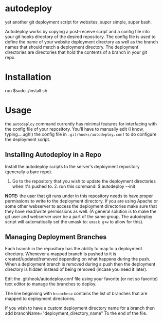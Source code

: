 autodeploy
==========
yet another git deployment script for websites, super simple, super bash. 

Autodeploy works by copying a post-receive script and a config file into your
git hooks directory of the desired repository. The config file is used to define
the name of your website deployment directory as well as the branch names that
should match a deployment directory. The deployment directories are directories
that hold the contents of a branch in your git repo.

Installation
============
run 
    $sudo ./install.sh

Usage
=====
the `autodeploy` command currently has minimal features for interfacing with the
config file of your repository. You'll have to manually edit (I know,
typing....ugh!) the config file in `.git/hooks/autodeploy.conf` to do configure
the deployment script.

Installing Autodeploy in a Repo 
-------------------------------
Install the autodeploy scripts to the server's deployment repository (generally
a bare repo). 
  1. Go to the repository that you wish to update the deployment directories
		 when it's pushed to.
	2. run this command:
    $ autodeploy --init

**NOTE:** the user that git runs under in this repository needs to have proper
permissions to write to the deployment directory. If you are using Apache or
some other webserver to access the deployment directories make sure that they
have read/write permissions as well. (A general solution is to make the git user
and webserver user be a part of the same group. The autodeploy script will
automatically set the umask to: `umask g+w` to allow for this).

Managing Deployment Branches
----------------------------
Each branch in the repository has the ability to map to a deployment directory.
Whenever a mapped branch is pushed to it is created/updated/removed depending on
what happens during the push. When a deployment branch is removed during a push
then the deployment directory is hidden instead of being removed (incase you
need it later).

Edit the .git/hook/autodeploy.conf file using your favorite (or not so favorite)
text editor to manage the branches to deploy.

The line beginning with `branches=` contains the list of branches that are
mapped to deployment directories.

If you wish to have a custom deployment directory name for a branch then add 
    branchName="deployment_directory_name"
To the end of the file.

